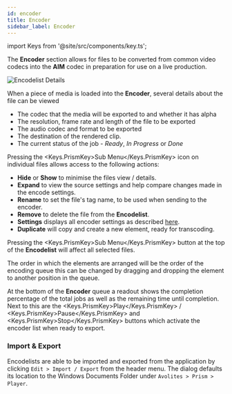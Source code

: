```yaml
---
id: encoder
title: Encoder
sidebar_label: Encoder
---
```


import Keys from '@site/src/components/key.ts';

The **Encoder** section allows for files to be converted from common video codecs into the **AIM** codec in preparation for use on a live production.

![Encodelist Details](/prismdocs/images/encoderdetails.png)

When a piece of media is loaded into the **Encoder**, several details about the file can be viewed

- The codec that the media will be exported to and whether it has alpha
- The resolution, frame rate and length of the file to be exported
- The audio codec and format to be exported
- The destination of the rendered clip.
- The current status of the job - _Ready_, _In Progress_ or _Done_

Pressing the <Keys.PrismKey>Sub Menu</Keys.PrismKey> icon on individual files allows access to the following actions:

- **Hide** or **Show** to minimise the files view / details.
- **Expand** to view the source settings and help compare changes made in the encode settings.
- **Rename** to set the file's tag name, to be used when sending to the encoder.
- **Remove** to delete the file from the **Encodelist**.
- **Settings** displays all encoder settings as described [here](encoder-settings).
- **Duplicate** will copy and create a new element, ready for transcoding.

Pressing the <Keys.PrismKey>Sub Menu</Keys.PrismKey> button at the top of the **Encodelist** will affect all selected files.

The order in which the elements are arranged will be the order of the encoding queue this can be changed by dragging and dropping the element to another position in the queue.

At the bottom of the **Encoder** queue a readout shows the completion percentage of the total jobs as well as the remaining time until completion. Next to this are the <Keys.PrismKey>Play</Keys.PrismKey> / <Keys.PrismKey>Pause</Keys.PrismKey> and <Keys.PrismKey>Stop</Keys.PrismKey> buttons which activate the encoder list when ready to export.

### Import & Export

Encodelists are able to be imported and exported from the application by clicking `Edit > Import / Export` from the header menu. The dialog defaults its location to the Windows Documents Folder under `Avolites > Prism > Player`.
